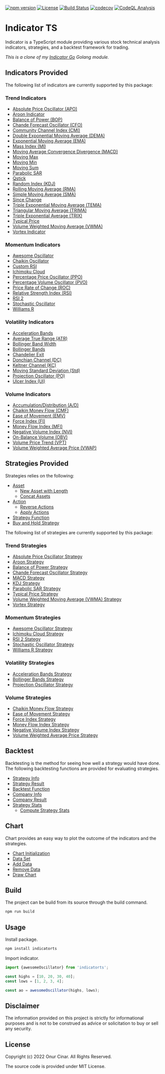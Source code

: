[![npm version](https://badge.fury.io/js/indicatorts.svg)](https://badge.fury.io/js/indicatorts)
[![License](https://img.shields.io/badge/License-MIT-blue.svg)](https://opensource.org/licenses/MIT)
[![Build Status](https://github.com/cinar/indicatorts/actions/workflows/ci.yml/badge.svg)](https://github.com/cinar/indicatorts/actions/workflows/ci.yml)
[![codecov](https://codecov.io/gh/cinar/indicatorts/branch/main/graph/badge.svg?token=302HZICPD0)](https://codecov.io/gh/cinar/indicatorts)
[![CodeQL Analysis](https://github.com/cinar/indicatorts/actions/workflows/codeql-analysis.yml/badge.svg)](https://github.com/cinar/indicatorts/actions/workflows/codeql-analysis.yml)

# Indicator TS

Indicator is a TypeScript module providing various stock technical analysis indicators, strategies, and a backtest framework for trading.

_This is a clone of my [Indicator Go](https://github.com/cinar/indicator) Golang module._

## Indicators Provided

The following list of indicators are currently supported by this package:

### Trend Indicators

- [Absolute Price Oscillator (APO)](src/indicator/trend/index.md#absolute-price-oscillator-apo)
- [Aroon Indicator](src/indicator/trend/index.md#aroon-indicator)
- [Balance of Power (BOP)](src/indicator/trend/index.md#balance-of-power-bop)
- [Chande Forecast Oscillator (CFO)](src/indicator/trend/index.md#chande-forecast-oscillator-cfo)
- [Community Channel Index (CMI)](src/indicator/trend/index.md#community-channel-index-cmi)
- [Double Exponential Moving Average (DEMA)](src/indicator/trend/index.md#double-exponential-moving-average-dema)
- [Exponential Moving Average (EMA)](src/indicator/trend/index.md#exponential-moving-average-ema)
- [Mass Index (MI)](src/indicator/trend/index.md#mass-index-mi)
- [Moving Average Convergence Divergence (MACD)](src/indicator/trend/index.md#moving-average-convergence-divergence-macd)
- [Moving Max](src/indicator/trend/index.md#moving-max)
- [Moving Min](src/indicator/trend/index.md#moving-min)
- [Moving Sum](src/indicator/trend/index.md#moving-sum)
- [Parabolic SAR](src/indicator/trend/index.md#parabolic-sar)
- [Qstick](src/indicator/trend/index.md#qstick)
- [Random Index (KDJ)](src/indicator/trend/index.md#random-index-kdj)
- [Rolling Moving Average (RMA)](src/indicator/trend/index.md#rolling-moving-average-rma)
- [Simple Moving Average (SMA)](src/indicator/trend/index.md#simple-moving-average-sma)
- [Since Change](src/indicator/trend/index.md#since-change)
- [Triple Exponential Moving Average (TEMA)](src/indicator/trend/index.md#triple-exponential-moving-average-tema)
- [Triangular Moving Average (TRIMA)](src/indicator/trend/index.md#triangular-moving-average-trima)
- [Triple Exponential Average (TRIX)](#triple-exponential-average-trix)
- [Typical Price](src/indicator/trend/index.md#typical-price)
- [Volume Weighted Moving Average (VWMA)](src/indicator/trend/index.md#volume-weighted-moving-average-vwma)
- [Vortex Indicator](src/indicator/trend/index.md#vortex-indicator)

### Momentum Indicators

- [Awesome Oscillator](src/indicator/momentum/index.md#awesome-oscillator)
- [Chaikin Oscillator](src/indicator/momentum/index.md#chaikin-oscillator)
- [Custom RSI](src/indicator/momentum/index.md#custom-rsi)
- [Ichimoku Cloud](src/indicator/momentum/index.md#ichimoku-cloud)
- [Percentage Price Oscillator (PPO)](src/indicator/momentum/index.md#percentage-price-oscillator-ppo)
- [Percentage Volume Oscillator (PVO)](src/indicator/momentum/index.md#percentage-volume-oscillator-pvo)
- [Price Rate of Change (ROC)](src/indicator/momentum/index.md#price-rate-of-change-roc)
- [Relative Strength Index (RSI)](src/indicator/momentum/index.md#relative-strength-index-rsi)
- [RSI 2](src/indicator/momentum/index.md#rsi-2)
- [Stochastic Oscillator](src/indicator/momentum/index.md#stochastic-oscillator)
- [Williams R](src/indicator/momentum/index.md#williams-r)

### Volatility Indicators

- [Acceleration Bands](src/indicator/volatility/index.md#acceleration-bands)
- [Average True Range (ATR)](src/indicator/volatility/index.md#average-true-range-atr)
- [Bollinger Band Width](src/indicator/volatility/index.md#bollinger-band-width)
- [Bollinger Bands](src/indicator/volatility/index.md#bollinger-bands)
- [Chandelier Exit](src/indicator/volatility/index.md#chandelier-exit)
- [Donchian Channel (DC)](src/indicator/volatility/index.md#donchian-channel-dc)
- [Keltner Channel (KC)](src/indicator/volatility/index.md#keltner-channel-kc)
- [Moving Standard Deviation (Std)](src/indicator/volatility/index.md#moving-standard-deviation-std)
- [Projection Oscillator (PO)](src/indicator/volatility/index.md#projection-oscillator-po)
- [Ulcer Index (UI)](src/indicator/volatility/index.md#ulcer-index-ui)

### Volume Indicators

- [Accumulation/Distribution (A/D)](src/indicator/volume/index.md#accumulationdistribution-ad)
- [Chaikin Money Flow (CMF)](src/indicator/volume/index.md#chaikin-money-flow-cmf)
- [Ease of Movement (EMV)](src/indicator/volume/index.md#ease-of-movement-emv)
- [Force Index (FI)](src/indicator/volume/index.md#force-index-fi)
- [Money Flow Index (MFI)](src/indicator/volume/index.md#money-flow-index-mfi)
- [Negative Volume Index (NVI)](src/indicator/volume/index.md#negative-volume-index-nvi)
- [On-Balance Volume (OBV)](src/indicator/volume/index.md#on-balance-volume-obv)
- [Volume Price Trend (VPT)](src/indicator/volume/index.md#volume-price-trend-vpt)
- [Volume Weighted Average Price (VWAP)](src/indicator/volume/index.md#volume-weighted-average-price-vwap)

## Strategies Provided

Strategies relies on the following:

- [Asset](src/strategy/index.md#asset)
  - [New Asset with Length](src/strategy/index.md#new-asset-with-length)
  - [Concat Assets](src/strategy/index.md#concat-assets)
- [Action](src/strategy/index.md#action)
  - [Reverse Actions](src/strategy/index.md#reverse-actions)
  - [Apply Actions](src/strategy/index.md#apply-actions)
- [Strategy Function](src/strategy/index.md#strategy-function)
- [Buy and Hold Strategy](src/strategy/index.md#buy-and-hold-strategy)

The following list of strategies are currently supported by this package:

### Trend Strategies

- [Absolute Price Oscillator Strategy](src/strategy/trend/index.md#absolute-price-oscillator-strategy)
- [Aroon Strategy](src/strategy/trend/index.md#aroon-strategy)
- [Balance of Power Strategy](src/strategy/trend/index.md#balance-of-power-strategy)
- [Chande Forecast Oscillator Strategy](src/strategy/trend/index.md#chande-forecast-oscillator-strategy)
- [MACD Strategy](src/strategy/trend/index.md#macd-strategy)
- [KDJ Strategy](src/strategy/trend/index.md#kdj-strategy)
- [Parabolic SAR Strategy](src/strategy/trend/index.md#parabolic-sar-strategy)
- [Typical Price Strategy](src/strategy/trend/index.md#typical-price-strategy)
- [Volume Weighted Moving Average (VWMA) Strategy](src/strategy/trend/index.md#volume-weighted-moving-average-vwma-strategy)
- [Vortex Strategy](src/strategy/trend/index.md#vortex-strategy)

### Momentum Strategies

- [Awesome Oscillator Strategy](src/strategy/momentum/index.md#awesome-oscillator-strategy)
- [Ichimoku Cloud Strategy](src/strategy/momentum/index.md#ichimoku-cloud-strategy)
- [RSI 2 Stategy](src/strategy/momentum/index.md#rsi-2-strategy)
- [Stochastic Oscillator Strategy](src/strategy/momentum/index.md#stochastic-oscillator-strategy)
- [Williams R Strategy](src/strategy/momentum/index.md#williams-r-strategy)

### Volatility Strategies

- [Acceleration Bands Strategy](src/strategy/volatility/index.md#acceleration-bands-strategy)
- [Bollinger Bands Strategy](src/strategy/volatility/index.md#bollinger-bands-strategy)
- [Projection Oscillator Strategy](src/strategy/volatility/index.md#projection-oscillator-strategy)

### Volume Strategies

- [Chaikin Money Flow Strategy](src/strategy/volume/index.md#chaikin-money-flow-strategy)
- [Ease of Movement Strategy](src/strategy/volume/index.md#ease-of-movement-strategy)
- [Force Index Strategy](src/strategy/volume/index.md#force-index-strategy)
- [Money Flow Index Strategy](src/strategy/volume/index.md#money-flow-index-strategy)
- [Negative Volume Index Strategy](src/strategy/volume/index.md#negative-volume-index-strategy)
- [Volume Weighted Average Price Strategy](src/strategy/volume/index.md#volume-weighted-average-price-strategy)

## Backtest

Backtesting is the method for seeing how well a strategy would have done. The following backtesting functions are provided for evaluating strategies.

- [Strategy Info](src/backtest/index.md#strategy-info)
- [Strategy Result](src/backtest/index.md#strategy-result)
- [Backtest Function](src/backtest/index.md#backtest-function)
- [Company Info](src/backtest/index.md#company-info)
- [Company Result](src/backtest/index.md#company-result)
- [Strategy Stats](src/backtest/index.md#strategy-stats)
  - [Compute Strategy Stats](src/backtest/index.md#compute-strategy-stats)

## Chart

Chart provides an easy way to plot the outcome of the indicators and the strategies.

- [Chart Initialization](src/chart/index.md#chart-initialization)
- [Data Set](src/chart/index.md#data-set)
- [Add Data](src/chart/index.md#add-data)
- [Remove Data](src/chart/index.md#remove-data)
- [Draw Chart](src/chart/index.md#draw-chart)

## Build

The project can be build from its source through the build command.

```bash
npm run build
```

## Usage

Install package.

```bash
npm install indicatorts
```

Import indicator.

```TypeScript
import {awesomeOscillator} from 'indicatorts';

const highs = [10, 20, 30, 40];
const lows = [1, 2, 3, 4];

const ao = awesomeOscillator(highs, lows);
```

## Disclaimer

The information provided on this project is strictly for informational purposes and is not to be construed as advice or solicitation to buy or sell any security.

## License

Copyright (c) 2022 Onur Cinar. All Rights Reserved.

The source code is provided under MIT License.
